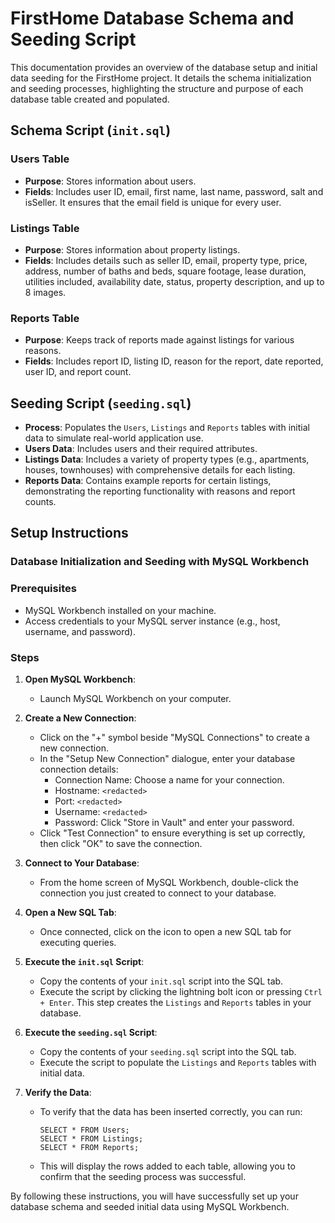 # FirstHome Database Schema and Seeding Script

This documentation provides an overview of the database setup and initial data seeding for the FirstHome project. It details the schema initialization and seeding processes, highlighting the structure and purpose of each database table created and populated.

## Schema Script (`init.sql`)

### Users Table
- **Purpose**: Stores information about users.
- **Fields**: Includes user ID, email, first name, last name, password, salt and isSeller. It ensures that the email field is unique for every user.

### Listings Table

- **Purpose**: Stores information about property listings.
- **Fields**: Includes details such as seller ID, email, property type, price, address, number of baths and beds, square footage, lease duration, utilities included, availability date, status, property description, and up to 8 images.

### Reports Table

- **Purpose**: Keeps track of reports made against listings for various reasons.
- **Fields**: Includes report ID, listing ID, reason for the report, date reported, user ID, and report count.

## Seeding Script (`seeding.sql`)

- **Process**: Populates the `Users`, `Listings` and `Reports` tables with initial data to simulate real-world application use.
- **Users Data**: Includes users and their required attributes.
- **Listings Data**: Includes a variety of property types (e.g., apartments, houses, townhouses) with comprehensive details for each listing.
- **Reports Data**: Contains example reports for certain listings, demonstrating the reporting functionality with reasons and report counts.

## Setup Instructions

### Database Initialization and Seeding with MySQL Workbench

### Prerequisites

- MySQL Workbench installed on your machine.
- Access credentials to your MySQL server instance (e.g., host, username, and password).

### Steps

1. **Open MySQL Workbench**:
   - Launch MySQL Workbench on your computer.

2. **Create a New Connection**:
   - Click on the "+" symbol beside "MySQL Connections" to create a new connection.
   - In the "Setup New Connection" dialogue, enter your database connection details:
     - Connection Name: Choose a name for your connection.
     - Hostname: `<redacted>`
     - Port: `<redacted>`
     - Username: `<redacted>`
     - Password: Click "Store in Vault" and enter your password.
   - Click "Test Connection" to ensure everything is set up correctly, then click "OK" to save the connection.

3. **Connect to Your Database**:
   - From the home screen of MySQL Workbench, double-click the connection you just created to connect to your database.

4. **Open a New SQL Tab**:
   - Once connected, click on the icon to open a new SQL tab for executing queries.

5. **Execute the `init.sql` Script**:
   - Copy the contents of your `init.sql` script into the SQL tab.
   - Execute the script by clicking the lightning bolt icon or pressing `Ctrl + Enter`. This step creates the `Listings` and `Reports` tables in your database.

6. **Execute the `seeding.sql` Script**:
   - Copy the contents of your `seeding.sql` script into the SQL tab.
   - Execute the script to populate the `Listings` and `Reports` tables with initial data.

7. **Verify the Data**:
   - To verify that the data has been inserted correctly, you can run:
     ```
     SELECT * FROM Users;
     SELECT * FROM Listings;
     SELECT * FROM Reports;
     ```
   - This will display the rows added to each table, allowing you to confirm that the seeding process was successful.

By following these instructions, you will have successfully set up your database schema and seeded initial data using MySQL Workbench.